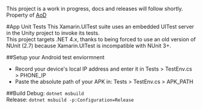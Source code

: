 This project is a work in progress, docs and releases will follow shortly.
Property of [AoD](https://agentsofdiscovery.com)

#App Unit Tests
This Xamarin.UITest suite uses an embedded UITest server in the Unity project to invoke its tests.  
This project targets .NET 4.x, thanks to being forced to use an old version of NUnit (2.7) because Xamarin.UITest is incompatible with NUnit 3+.

##Setup your Android test enviormnent
* Record your device's local IP address and enter it in Tests > TestEnv.cs > PHONE_IP
* Paste the absolute path of your APK in: Tests > TestEnv.cs > APK_PATH

##Build
Debug:
`dotnet msbuild`  
Release:
`dotnet msbuild -p:Configuration=Release`
